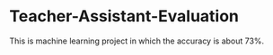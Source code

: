 # Teacher-Assistant-Evaluation
This is machine learning project in which the accuracy is about 73%.

